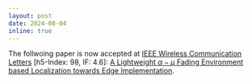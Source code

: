 ```yaml
---
layout: post
date: 2024-08-04
inline: true
---
```


The follwoing paper is now accepted at [IEEE Wireless Communication Letters](https://ieeexplore.ieee.org/xpl/RecentIssue.jsp?punumber=5962382) [h5-Index: 98, IF: 4.6]: [A Lightweight ${\alpha {-} \mu}$ Fading Environment based Localization towards Edge Implementation]().